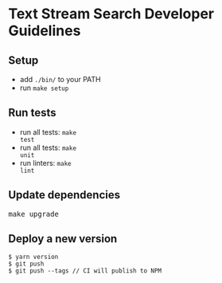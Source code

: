 # Text Stream Search Developer Guidelines

## Setup

- add `./bin/` to your PATH
- run <code textrun="verify-make-command">make setup</code>

## Run tests

- run all tests: <code textrun="verify-make-command">make test</code>
- run all tests: <code textrun="verify-make-command">make unit</code>
- run linters: <code textrun="verify-make-command">make lint</code>

## Update dependencies

<pre textrun="verify-make-command">
make upgrade
</pre>

## Deploy a new version

```
$ yarn version
$ git push
$ git push --tags // CI will publish to NPM
```
